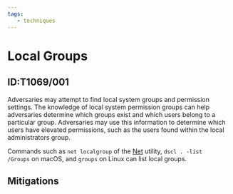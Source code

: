 ```yaml
---
tags:
   - techniques
---
```

# Local Groups
## ID:T1069/001
Adversaries may attempt to find local system groups and permission settings. The knowledge of local system permission groups can help adversaries determine which groups exist and which users belong to a particular group. Adversaries may use this information to determine which users have elevated permissions, such as the users found within the local administrators group.

Commands such as <code>net localgroup</code> of the [Net](/mitre/software/S0039) utility, <code>dscl . -list /Groups</code> on macOS, and <code>groups</code> on Linux can list local groups.
## Mitigations
